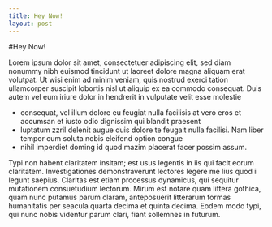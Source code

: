 ```yaml
---
title: Hey Now!
layout: post
---
```

#Hey Now!

Lorem ipsum dolor sit amet, consectetuer adipiscing elit, sed diam nonummy nibh euismod tincidunt ut laoreet dolore magna aliquam erat volutpat. Ut wisi enim ad minim veniam, quis nostrud exerci tation ullamcorper suscipit lobortis nisl ut aliquip ex ea commodo consequat. Duis autem vel eum iriure dolor in hendrerit in vulputate velit esse molestie 

* consequat, vel illum dolore eu feugiat nulla facilisis at vero eros et accumsan et iusto odio dignissim qui blandit praesent 
* luptatum zzril delenit augue duis dolore te feugait nulla facilisi. Nam liber tempor cum soluta nobis eleifend option congue 
* nihil imperdiet doming id quod mazim placerat facer possim assum. 


Typi non habent claritatem insitam; est usus legentis in iis qui facit eorum claritatem. Investigationes demonstraverunt lectores legere me lius quod ii legunt saepius. Claritas est etiam processus dynamicus, qui sequitur mutationem consuetudium lectorum. Mirum est notare quam littera gothica, quam nunc putamus parum claram, anteposuerit litterarum formas humanitatis per seacula quarta decima et quinta decima. Eodem modo typi, qui nunc nobis videntur parum clari, fiant sollemnes in futurum.
